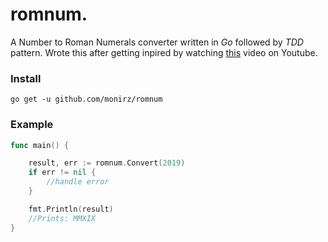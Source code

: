 # romnum.
A Number to Roman Numerals converter written in *Go* followed by *TDD* pattern. Wrote this after getting inpired by watching [this](https://www.youtube.com/watch?v=983zk0eqYLY) video on Youtube. 

### Install
`go get -u github.com/monirz/romnum`

### Example

```go
func main() {

	result, err := romnum.Convert(2019)
	if err != nil {
		//handle error
	}

	fmt.Println(result)
	//Prints: MMXIX
}
```
